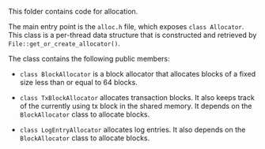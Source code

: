 This folder contains code for allocation.

The main entry point is the `alloc.h` file, which exposes `class Allocator`.
This class is a per-thread data structure that is constructed and retrieved by
`File::get_or_create_allocator()`.

The class contains the following public members:

- `class BlockAllocator` is a block allocator that allocates blocks of a fixed
  size less than or equal to 64 blocks.

- `class TxBlockAllocator` allocates transaction blocks. It also keeps track of
  the currently using tx block in the shared memory. It depends on the
  `BlockAllocator` class to allocate blocks.

- `class LogEntryAllocator` allocates log entries. It also depends on the
  `BlockAllocator` class to allocate blocks.
